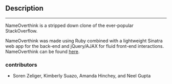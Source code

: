 ## Description
----
NameOverthink is a stripped down clone of the ever-popular StackOverflow.

NameOverthink was made using Ruby combined with a lightweight Sinatra web app for the back-end and jQuery/AJAX for fluid front-end interactions. NameOverthink can be found [here](https://name-overthink.herokuapp.com/questions).

### contributors
- Soren Zeliger, Kimberly Suazo, Amanda Hinchey, and Neel Gupta
